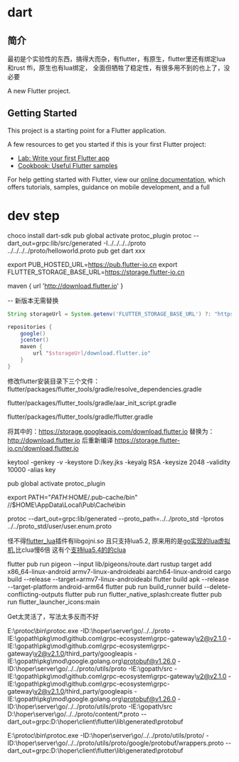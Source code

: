 # dart

## 简介
最初是个实验性的东西，搞得大而杂，有flutter，有原生，flutter里还有绑定lua和rust ffi，原生也有lua绑定，
全面但牺牲了稳定性，有很多用不到的也上了，没必要

A new Flutter project.

## Getting Started

This project is a starting point for a Flutter application.

A few resources to get you started if this is your first Flutter project:

- [Lab: Write your first Flutter app](https://flutter.dev/docs/get-started/codelab)
- [Cookbook: Useful Flutter samples](https://flutter.dev/docs/cookbook)

For help getting started with Flutter, view our
[online documentation](https://flutter.dev/docs), which offers tutorials,
samples, guidance on mobile development, and a full 

# dev step
choco install dart-sdk
pub global activate protoc_plugin
protoc --dart_out=grpc:lib/src/generated -I../../../../proto ../../../../proto/helloworld.proto
pub get
dart xxx

export PUB_HOSTED_URL=https://pub.flutter-io.cn
export FLUTTER_STORAGE_BASE_URL=https://storage.flutter-io.cn

maven { url 'http://download.flutter.io' }

-- 新版本无需替换
```groovy
String storageUrl = System.getenv('FLUTTER_STORAGE_BASE_URL') ?: "https://storage.googleapis.com"

repositories {
    google()
    jcenter()
    maven {
        url "$storageUrl/download.flutter.io"
    }
}
```
修改flutter安装目录下三个文件：flutter/packages/flutter_tools/gradle/resolve_dependencies.gradle

flutter/packages/flutter_tools/gradle/aar_init_script.gradle

flutter/packages/flutter_tools/gradle/flutter.gradle

将其中的：https://storage.googleapis.com/download.flutter.io 替换为：http://download.flutter.io 后重新编译
https://storage.flutter-io.cn/download.flutter.io

keytool -genkey -v -keystore D:/key.jks -keyalg RSA -keysize 2048 -validity 10000 -alias key

pub global activate protoc_plugin

export PATH="$PATH:$HOME/.pub-cache/bin" //$HOME\AppData\Local\Pub\Cache\bin

protoc --dart_out=grpc:lib/generated --proto_path=../../proto_std  -Iprotos ../../proto_std/user/user.enum.proto

怪不得[flutter_lua](https://github.com/drydart/flutter_lua)插件有libgojni.so 且只支持lua5.2,
原来用的是[go实现的lua虚拟机](https://github.com/Shopify/go-lua),比clua慢6倍
这有个[支持lua5.4的的clua](https://github.com/tgarm/flutter-luavm)


flutter pub run pigeon --input lib/pigeons/route.dart
rustup target add x86_64-linux-android armv7-linux-androideabi aarch64-linux-android
cargo build --release --target=armv7-linux-androideabi
flutter build apk --release --target-platform android-arm64
flutter pub run build_runner build --delete-conflicting-outputs
flutter pub run flutter_native_splash:create
flutter pub run flutter_launcher_icons:main


Get太灵活了，写法太多反而不好

E:\protoc\bin\protoc.exe -ID:\hoper\server\go/../../proto -IE:\gopath\pkg\mod\github.com\grpc-ecosystem\grpc-gateway\v2@v2.1.0 -IE:\gopath\pkg\mod\github.com\grpc-ecosystem\grpc-gateway\v2@v2.1.0/third_party/googleapis -IE:\gopath\pkg\mod\google.golang.org\protobuf@v1.26.0  -ID:\hoper\server\go/../../proto/utils/proto -IE:\gopath/src -IE:\gopath\pkg\mod\github.com\grpc-ecosystem\grpc-gateway\v2@v2.1.0 -IE:\gopath\pkg\mod\github.com\grpc-ecosystem\grpc-gateway\v2@v2.1.0/third_party/googleapis -IE:\gopath\pkg\mod\google.golang.org\protobuf@v1.26.0  -ID:\hoper\server\go/../../proto/utils/proto -IE:\gopath/src D:\hoper\server\go/../../proto/content/*.proto --dart_out=grpc:D:\hoper\client\flutter\lib\generated\protobuf


E:\protoc\bin\protoc.exe -ID:\hoper\server\go/../../proto/utils/proto/ -ID:\hoper\server\go/../../proto/utils/proto/google/protobuf/wrappers.proto --dart_out=grpc:D:\hoper\client\flutter\lib\generated\protobuf
